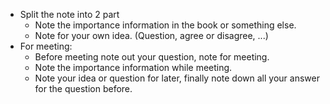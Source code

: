 - Split the note into 2 part
	- Note the importance information in the book or something else.
	- Note for your own idea. (Question, agree or disagree, ...)
- For meeting:
	- Before meeting note out your question, note for meeting.
	- Note the importance information while meeting.
	- Note your idea or question for later, finally note down all your answer for the question before.